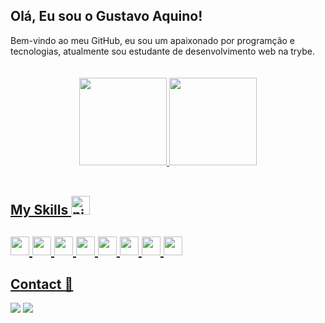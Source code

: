 ## Olá, Eu sou o Gustavo Aquino!

<div> Bem-vindo ao meu GitHub, eu sou um apaixonado por programção e tecnologias, atualmente sou estudante de desenvolvimento web na trybe. </div>

<br />
<br />

<div align="center">
  <a href="https://github.com/Gustavo-Aquino-1">
  <img height="140em" src="https://github-readme-stats.vercel.app/api?username=Gustavo-Aquino-1&show_icons=true&theme=highcontrast&include_all_commits=true&count_private=true"/>
  <img height="140em" src="https://github-readme-stats.vercel.app/api/top-langs/?username=Gustavo-Aquino-1&layout=compact&langs_count=7&theme=highcontrast"/>
</div>


<br />

<h2> My Skills <img src="https://emojigraph.org/media/apple/ninja_1f977.png" alt="ninja" height="30" /> <h2/>

<img src="https://img.shields.io/badge/javascript-%23323330.svg?style=for-the-badge&logo=javascript&logoColor=%23F7DF1E" style="margin-bottom: 4px;" height="30px">
<img src="https://img.shields.io/badge/typescript-%23007ACC.svg?style=for-the-badge&logo=typescript&logoColor=white" style="margin-bottom: 4px;" height="30px">
<img src="https://img.shields.io/badge/html5-%23E34F26.svg?style=for-the-badge&logo=html5&logoColor=white" style="margin-bottom: 4px;" height="30px">
<img src="https://img.shields.io/badge/css3-%231572B6.svg?style=for-the-badge&logo=css3&logoColor=white" style="margin-bottom: 4px;" height="30px">
<img src="https://img.shields.io/badge/react-%2320232a.svg?style=for-the-badge&logo=react&logoColor=%2361DAFB" style="margin-bottom: 4px;" height="30px">

<img src="https://img.shields.io/badge/Linux-FCC624?style=for-the-badge&logo=linux&logoColor=black" style="margin-bottom: 4px;" height="30px">
<img src="https://img.shields.io/badge/Jest-C21325?style=for-the-badge&logo=jest&logoColor=white" style="margin-bottom: 4px;" height="30px">
<img src="https://img.shields.io/badge/styled--components-DB7093?style=for-the-badge&logo=styled-components&logoColor=white" style="margin-bottom: 4px;" height="30px">


<br />

<h2> Contact 👥  </h2>

<div> 
  <a href="https://www.youtube.com/channel/UCruhXYRSa7uuFe303GWOqIA" target="_blank"><img src="https://img.shields.io/badge/YouTube-FF0000?style=for-the-badge&logo=youtube&logoColor=white" target="_blank"></a>
  <a href="https://www.linkedin.com/in/gustavo-henrique-aquino" target="_blank"><img src="https://img.shields.io/badge/-LinkedIn-%230077B5?style=for-the-badge&logo=linkedin&logoColor=white" target="_blank"></a> 
 
     
</div>
  
